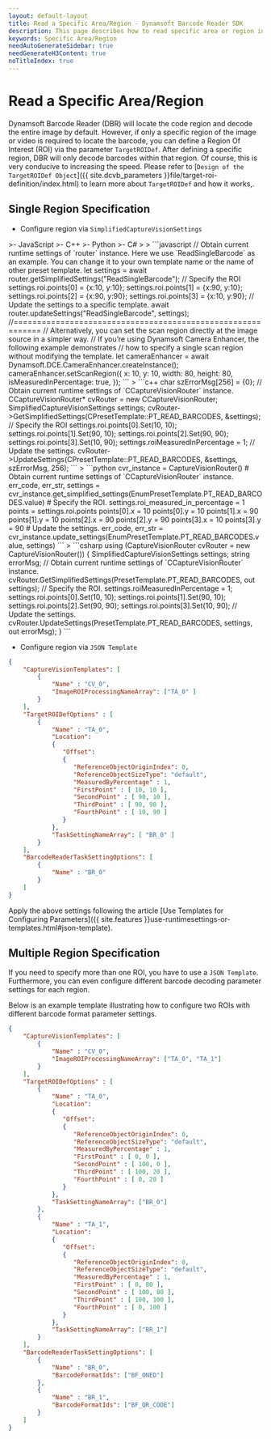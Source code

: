 ```yaml
---
layout: default-layout
title: Read a Specific Area/Region - Dynamsoft Barcode Reader SDK
description: This page describes how to read specific area or region in Dynamsoft Barcode Reader SDK.
keywords: Specific Area/Region
needAutoGenerateSidebar: true
needGenerateH3Content: true
noTitleIndex: true
---
```


# Read a Specific Area/Region

Dynamsoft Barcode Reader (DBR) will locate the code region and decode the entire image by default. However, if only a specific region of the image or video is required to locate the barcode, you can define a Region Of Interest (ROI) via the parameter `TargetROIDef`. After defining a specific region, DBR will only decode barcodes within that region. Of course, this is very conducive to increasing the speed. Please refer to [`Design of the TargetROIDef Object`]({{ site.dcvb_parameters }}file/target-roi-definition/index.html) to learn more about `TargetROIDef` and how it works,.

## Single Region Specification

* Configure region via `SimplifiedCaptureVisionSettings`

<div class="sample-code-prefix template2"></div>
   >- JavaScript
   >- C++
   >- Python
   >- C#
   >
>
```javascript
// Obtain current runtime settings of `router` instance. Here we use `ReadSingleBarcode` as an example. You can change it to your own template name or the name of other preset template.
let settings = await router.getSimplifiedSettings("ReadSingleBarcode");
// Specify the ROI
settings.roi.points[0] = {x:10, y:10};
settings.roi.points[1] = {x:90, y:10};
settings.roi.points[2] = {x:90, y:90};
settings.roi.points[3] = {x:10, y:90};
// Update the settings to a specific template.
await router.updateSettings("ReadSingleBarcode", settings);
//============================================================
// Alternatively, you can set the scan region directly at the image source in a simpler way.
// If you’re using Dynamsoft Camera Enhancer, the following example demonstrates 
// how to specify a single scan region without modifying the template.
let cameraEnhancer = await Dynamsoft.DCE.CameraEnhancer.createInstance();
cameraEnhancer.setScanRegion({
  x: 10,
  y: 10,
  width: 80,
  height: 80,
  isMeasuredInPercentage: true,
});
```
>
```c++
char szErrorMsg[256] = {0};
// Obtain current runtime settings of `CCaptureVisionRouter` instance.
CCaptureVisionRouter* cvRouter = new CCaptureVisionRouter;
SimplifiedCaptureVisionSettings settings;
cvRouter->GetSimplifiedSettings(CPresetTemplate::PT_READ_BARCODES, &settings);
// Specify the ROI
settings.roi.points[0].Set(10, 10);
settings.roi.points[1].Set(90, 10);
settings.roi.points[2].Set(90, 90);
settings.roi.points[3].Set(10, 90);
settings.roiMeasuredInPercentage = 1;
// Update the settings.
cvRouter->UpdateSettings(CPresetTemplate::PT_READ_BARCODES, &settings, szErrorMsg, 256);
```
>
```python
cvr_instance = CaptureVisionRouter()
# Obtain current runtime settings of `CCaptureVisionRouter` instance.
err_code, err_str, settings = cvr_instance.get_simplified_settings(EnumPresetTemplate.PT_READ_BARCODES.value)
# Specify the ROI.
settings.roi_measured_in_percentage = 1
points = settings.roi.points
points[0].x = 10
points[0].y = 10
points[1].x = 90
points[1].y = 10
points[2].x = 90
points[2].y = 90
points[3].x = 10
points[3].y = 90
# Update the settings.
err_code, err_str = cvr_instance.update_settings(EnumPresetTemplate.PT_READ_BARCODES.value, settings)
```
>
```csharp
using (CaptureVisionRouter cvRouter = new CaptureVisionRouter())
{
   SimplifiedCaptureVisionSettings settings;
   string errorMsg;
   // Obtain current runtime settings of `CCaptureVisionRouter` instance.
   cvRouter.GetSimplifiedSettings(PresetTemplate.PT_READ_BARCODES, out settings);
   // Specify the ROI.
   settings.roiMeasuredInPercentage = 1;
   settings.roi.points[0].Set(10, 10);
   settings.roi.points[1].Set(90, 10);
   settings.roi.points[2].Set(90, 90);
   settings.roi.points[3].Set(10, 90);
   // Update the settings.
   cvRouter.UpdateSettings(PresetTemplate.PT_READ_BARCODES, settings, out errorMsg);  
}
```

* Configure region via `JSON Template`

```json
{
    "CaptureVisionTemplates": [
        {
            "Name" : "CV_0",
            "ImageROIProcessingNameArray": ["TA_0" ]
        }       
    ],
    "TargetROIDefOptions" : [
        {
            "Name" : "TA_0",
            "Location":
            {
               "Offset": 
               {
                  "ReferenceObjectOriginIndex": 0,
                  "ReferenceObjectSizeType": "default",
                  "MeasuredByPercentage" : 1,
                  "FirstPoint" : [ 10, 10 ],
                  "SecondPoint" : [ 90, 10 ],
                  "ThirdPoint" : [ 90, 90 ],
                  "FourthPoint" : [ 10, 90 ]
               }
            },
            "TaskSettingNameArray": [ "BR_0" ]
        }
    ],
    "BarcodeReaderTaskSettingOptions": [
        {
            "Name" : "BR_0"
        }
    ]
}
```

Apply the above settings following the article [Use Templates for Configuring Parameters]({{ site.features }}use-runtimesettings-or-templates.html#json-template).


## Multiple Region Specification

If you need to specify more than one ROI, you have to use a `JSON Template`. Furthermore, you can even configure different barcode decoding parameter settings for each region. 

Below is an example template illustrating how to configure two ROIs with different barcode format parameter settings.

```json
{
    "CaptureVisionTemplates": [
        {
            "Name" : "CV_0",
            "ImageROIProcessingNameArray": ["TA_0", "TA_1"]
        }       
    ],
    "TargetROIDefOptions" : [
        {
            "Name" : "TA_0",
            "Location":
            {
               "Offset": 
               {
                  "ReferenceObjectOriginIndex": 0,
                  "ReferenceObjectSizeType": "default",
                  "MeasuredByPercentage" : 1,
                  "FirstPoint" : [ 0, 0 ],
                  "SecondPoint" : [ 100, 0 ],
                  "ThirdPoint" : [ 100, 20 ],
                  "FourthPoint" : [ 0, 20 ]
               }
            },
            "TaskSettingNameArray": ["BR_0"]
        },
        {
            "Name" : "TA_1",
            "Location":
            {
               "Offset": 
               {
                  "ReferenceObjectOriginIndex": 0,
                  "ReferenceObjectSizeType": "default",
                  "MeasuredByPercentage" : 1,
                  "FirstPoint" : [ 0, 80 ],
                  "SecondPoint" : [ 100, 80 ],
                  "ThirdPoint" : [ 100, 100 ],
                  "FourthPoint" : [ 0, 100 ]
               }
            },
            "TaskSettingNameArray": ["BR_1"]
        }
    ],
    "BarcodeReaderTaskSettingOptions": [
        {
            "Name" : "BR_0",
            "BarcodeFormatIds": ["BF_ONED"]
        },
        {
            "Name" : "BR_1",
            "BarcodeFormatIds": ["BF_QR_CODE"]
        }
    ]
}
```

